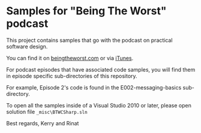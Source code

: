 Samples for "Being The Worst" podcast
============================================

This project contains samples that go with the podcast on practical software design. 

You can find it on [beingtheworst.com](http://beingtheworst.com)
or via [iTunes](http://itunes.apple.com/us/podcast/being-the-worst/id554597082).

For podcast episodes that have associated code samples, you will find them in episode specific sub-directories of this repository.

For example, Episode 2's code is found in the E002-messaging-basics sub-directory.

To open all the samples inside of a Visual Studio 2010 or later, please open solution file `_misc\BTWCSharp.sln`



Best regards,
Kerry and Rinat








